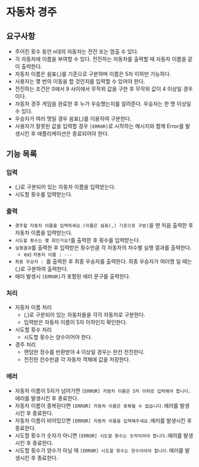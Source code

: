 # 자동차 경주

## 요구사항

- 주어진 횟수 동안 n대의 자동차는 전진 또는 멈출 수 있다.
- 각 자동차에 이름을 부여할 수 있다. 전진하는 자동차를 출력할 때 자동차 이름을 같이 출력한다.
- 자동차 이름은 쉼표(,)를 기준으로 구분하며 이름은 5자 이하만 가능하다.
- 사용자는 몇 번의 이동을 할 것인지를 입력할 수 있어야 한다.
- 전진하는 조건은 0에서 9 사이에서 무작위 값을 구한 후 무작위 값이 4 이상일 경우이다.
- 자동차 경주 게임을 완료한 후 누가 우승했는지를 알려준다. 우승자는 한 명 이상일 수 있다.
- 우승자가 여러 명일 경우 쉼표(,)를 이용하여 구분한다.
- 사용자가 잘못된 값을 입력할 경우 `[ERROR]`로 시작하는 메시지와 함께 Error를 발생시킨 후 애플리케이션은 종료되어야 한다.

## 기능 목록

### 입력

- (,)로 구분되어 있는 자동차 이름을 입력받는다.
- 시도할 횟수를 입력받는다.

### 출력

- `경주할 자동차 이름을 입력하세요.(이름은 쉼표(,) 기준으로 구분)`을 맨 처음 출력한 후 자동차 이름을 입력받는다.
- `시도할 횟수는 몇 회인가요?`를 출력한 후 횟수를 입력받는다.
- `실행결과`를 출력한 후 입력받은 횟수만큼 각 자동차의 차수별 실행 결과를 출력한다.
  - ex) `자동차 이름 : ---`
- `최종 우승자 : `를 출력한 후 최종 우승자를 출력한다. 최종 우승자가 여러명 일 때는 (,)로 구분하여 출력한다.
- 에러 발생시 `[ERROR]`가 포함된 에러 문구를 출력한다.

### 처리

- 지동차 이름 처리
  - (,)로 구분되어 있는 자동차들을 각각 자동차로 구분한다.
  - 입력받은 자동차 이름이 5자 이하인지 확인한다.
- 시도할 횟수 처리
  - 시도할 횟수는 양수이어야 한다.
- 경주 처리
  - 랜덤한 정수를 반환받아 4 이상일 경우는 한칸 전진한다.
  - 전진한 칸수만큼 각 자동차 객체에 값을 저장한다.

### 에러

- 자동차 이름이 5자가 넘어가면 `[ERROR] 자동차 이름은 5자 이하로 입력해야 합니다.`에러를 발생시킨 후 종료한다.
- 자동차 이름이 중복된다면 `[ERROR] 자동차 이름은 중복될 수 없습니다.`에러를 발생시킨 후 종료한다.
- 자동차 이름이 비어있으면 `[ERROR] 자동차 이름을 입력해주세요.`에러를 발생시킨 후 종료한다.
- 시도할 횟수가 숫자가 아니면 `[ERROR] 시도할 횟수는 숫자이어야 합니다.`에러를 발생시킨 후 종료한다.
- 시도할 횟수가 양수가 아닐 때 `[ERROR] 시도할 횟수는 양수이어야 합니다.`에러를 발생시킨 후 종료한다.
